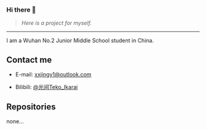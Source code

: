 ### Hi there 👋

> *Here is a project for myself.*

---

I am a Wuhan No.2 Junior Middle School student in China.

## Contact me

- E-mail: [xxjingy1@outlook.com](mailto:xxjingy1@outlook.com)

- Bilibili: [@光间Teko_Ikarai](https://space.bilibili.com/1365405592/)

## Repositories

none...
